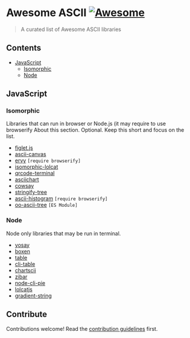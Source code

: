 # Awesome ASCII [![Awesome](https://awesome.re/badge.svg)](https://awesome.re)

> A curated list of Awesome ASCII libraries


## Contents

- [JavaScript](#javaScript)
  - [Isomorphic](#isomorphic)
  - [Node](#node)

## JavaScript

### Isomorphic

Libraries that can run in browser or Node.js (it may require to use browserify 
About this section. Optional. Keep this short and focus on the list.

- [figlet.js](https://github.com/patorjk/figlet.js)
- [ascii-canvas](https://github.com/jcubic/ascii-canvas)
- [ervy](https://github.com/chunqiuyiyu/ervy) `[require browserify]`
- [isomorphic-lolcat](https://github.com/jcubic/isomorphic-lolcat)
- [qrcode-terminal](https://github.com/gtanner/qrcode-terminal)
- [asciichart](https://github.com/kroitor/asciichart)
- [cowsay](https://github.com/piuccio/cowsay)
- [stringify-tree](https://github.com/jessitron/stringify-tree)
- [ascii-histogram](https://www.npmjs.com/package/ascii-histogram) `[require browserify]`
- [oo-ascii-tree](https://www.npmjs.com/package/oo-ascii-tree) `[ES Module]`

### Node

Node only libraries that may be run in terminal.

- [yosay](https://github.com/yeoman/yosay)
- [boxen](https://github.com/sindresorhus/boxen)
- [table](https://github.com/gajus/table)
- [cli-table](https://github.com/Automattic/cli-table)
- [chartscii](https://github.com/tool3/chartscii)
- [zibar](https://github.com/lbovet/zibar)
- [node-cli-pie](https://github.com/IonicaBizau/node-cli-pie)
- [lolcatjs](https://github.com/robertmarsal/lolcatjs)
- [gradient-string](https://github.com/bokub/gradient-string)

## Contribute

Contributions welcome! Read the [contribution guidelines](contributing.md) first.
